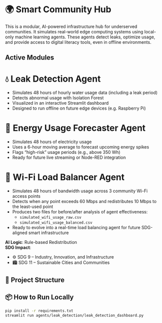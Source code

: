 # 🌍 Smart Community Hub

This is a modular, AI-powered infrastructure hub for underserved communities. It simulates real-world edge computing systems using local-only machine learning agents. These agents detect leaks, optimize usage, and provide access to digital literacy tools, even in offline environments.

## Active Modules

# 💧 Leak Detection Agent
- Simulates 48 hours of hourly water usage data (including a leak period)
- Detects abnormal usage with Isolation Forest
- Visualized in an interactive Streamlit dashboard
- Designed to run offline on future edge devices (e.g. Raspberry Pi)

# 🔋 Energy Usage Forecaster Agent
- Simulates 48 hours of electricity usage
- Uses a 6-hour moving average to forecast upcoming energy spikes
- Flags “high-risk” usage periods (e.g., above 350 Wh)
- Ready for future live streaming or Node-RED integration

# 📶 Wi-Fi Load Balancer Agent
- Simulates 48 hours of bandwidth usage across 3 community Wi-Fi access points
- Detects when any point exceeds 60 Mbps and redistributes 10 Mbps to the least-used point
- Produces two files for before/after analysis of agent effectiveness:
  - `simulated_wifi_usage_raw.csv`
  - `simulated_wifi_usage_balanced.csv`
- Ready to evolve into a real-time load balancing agent for future SDG-aligned smart infrastructure
 
**AI Logic**: Rule-based Redistribution  
**SDG Impact**:  
- ⚙️ SDG 9 – Industry, Innovation, and Infrastructure  
- 🏙️ SDG 11 – Sustainable Cities and Communities


## 📂 Project Structure



## 📦 How to Run Locally

```bash
pip install -r requirements.txt
streamlit run agents/leak_detection/leak_detection_dashboard.py
